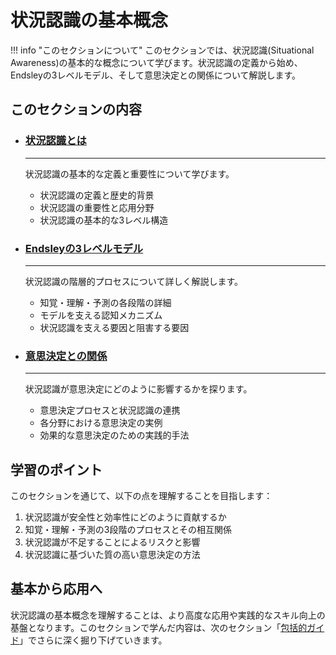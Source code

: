 # 状況認識の基本概念

!!! info "このセクションについて"
    このセクションでは、状況認識(Situational Awareness)の基本的な概念について学びます。状況認識の定義から始め、Endsleyの3レベルモデル、そして意思決定との関係について解説します。

## このセクションの内容



<div class="grid cards" markdown>

-   ### [状況認識とは](./what-is-sa.md)

    ---

    状況認識の基本的な定義と重要性について学びます。
    
    - 状況認識の定義と歴史的背景
    - 状況認識の重要性と応用分野
    - 状況認識の基本的な3レベル構造

-   ### [Endsleyの3レベルモデル](./endsley-model.md)

    ---
    
    状況認識の階層的プロセスについて詳しく解説します。
    
    - 知覚・理解・予測の各段階の詳細
    - モデルを支える認知メカニズム
    - 状況認識を支える要因と阻害する要因

-   ### [意思決定との関係](./decision-making.md)

    ---
    
    状況認識が意思決定にどのように影響するかを探ります。
    
    - 意思決定プロセスと状況認識の連携
    - 各分野における意思決定の実例
    - 効果的な意思決定のための実践的手法

</div>

## 学習のポイント

このセクションを通じて、以下の点を理解することを目指します：

1. 状況認識が安全性と効率性にどのように貢献するか
2. 知覚・理解・予測の3段階のプロセスとその相互関係
3. 状況認識が不足することによるリスクと影響
4. 状況認識に基づいた質の高い意思決定の方法

## 基本から応用へ

状況認識の基本概念を理解することは、より高度な応用や実践的なスキル向上の基盤となります。このセクションで学んだ内容は、次のセクション「[包括的ガイド](../comprehensive-guide/)」でさらに深く掘り下げていきます。